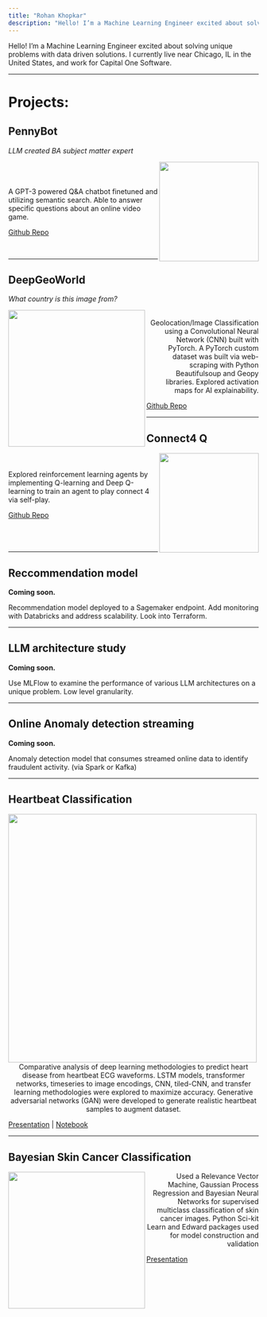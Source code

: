 ```yaml
---
title: "Rohan Khopkar"
description: "Hello! I’m a Machine Learning Engineer excited about solving unique problems with data driven solutions. I currently live near Chicago, IL in the United States, and work for Capital One Software."
---
```


Hello! I’m a Machine Learning Engineer excited about solving unique problems with data driven solutions. I currently live near Chicago, IL in the United States, and work for Capital One Software.

 - - - -
# Projects: #

## PennyBot ##
*LLM created BA subject matter expert*

<img align="right" width="200" height="200" src="penny.png">
<br>
<br>
<br>

<div style="text-align: left">A GPT-3 powered Q&A chatbot finetuned and utilizing semantic search. Able to answer specific questions about an online video game. </div>

[Github Repo](https://github.com/ubitquitin/pennybot)

<br>

 - - - - - - -

## DeepGeoWorld ##
*What country is this image from?*

<img align="left" width="275" height="275" src="geoworld.png">
<br>
<div style="text-align: right">Geolocation/Image Classification using a Convolutional Neural Network (CNN) built with PyTorch. A PyTorch custom dataset was built via web-scraping with Python Beautifulsoup and Geopy libraries. Explored activation maps for AI explainability.</div>

[Github Repo](https://github.com/ubitquitin/DeepGeoWorld)
<br>

 - - - - - - -

 ## Connect4 Q ##

<img align="right" width="200" height="200" src="connect4.png">
<br>
<br>

<div style="text-align: left">Explored reinforcement learning agents by implementing Q-learning and Deep Q-learning to train an agent to play connect 4 via self-play. </div>

[Github Repo](https://github.com/ubitquitin/Connect4_Q)
<br>
<br>
<br>
<br>
 - - - - - - -
 
 
 ## Reccommendation model ##

**Coming soon.**
<div style="text-align: left"> Recommendation model deployed to a Sagemaker endpoint. Add monitoring with Databricks and address scalability. Look into Terraform.  </div>

 - - - - - - -

  ## LLM architecture study ##

**Coming soon.**
<div style="text-align: left"> Use MLFlow to examine the performance of various LLM architectures on a unique problem. Low level granularity. </div>

 - - - - - - -

  ## Online Anomaly detection streaming ##

**Coming soon.**
<div style="text-align: left"> Anomaly detection model that consumes streamed online data to identify fraudulent activity. (via Spark or Kafka)  </div>

 - - - - - - -

 ## Heartbeat Classification ##

<img align="center" width="500" height="500" src="heartbeat.png">


<div style="text-align: center">Comparative analysis of deep learning methodologies to predict heart disease from heartbeat ECG waveforms. LSTM models, transformer networks, timeseries to image encodings, CNN, tiled-CNN, and transfer learning methodologies were explored to maximize accuracy. Generative adversarial networks (GAN) were developed to generate realistic heartbeat samples to augment dataset. </div>

[Presentation](https://docs.google.com/presentation/d/1jgeSdeDLxl9CX1P57JNbuJtp4bThPDfPLt2CidsuxXo/edit?usp=sharing) | 
[Notebook](https://www.kaggle.com/code/ubitquitin/tsc-exploration)

 - - - - - - -

 ## Bayesian Skin Cancer Classification ##

<img align="left" width="275" height="275" src="gaussian.png">
<div style="text-align: right">Used a Relevance Vector Machine, Gaussian Process Regression and Bayesian Neural Networks for supervised multiclass classification of skin cancer images. Python Sci-kit Learn and Edward packages used for model construction and validation</div>

[Presentation](https://docs.google.com/presentation/d/1vw80pKNvklOluIgGVs5ZZvF3uOw3nwrHGyds_V8jTdQ/edit?usp=sharing)
<br>